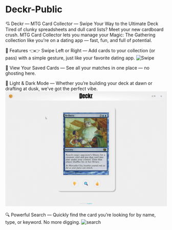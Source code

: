 # Deckr-Public
💘 Deckr — MTG Card Collector — Swipe Your Way to the Ultimate Deck
Tired of clunky spreadsheets and dull card lists? Meet your new cardboard crush. MTG Card Collector lets you manage your Magic: The Gathering collection like you're on a dating app — fast, fun, and full of potential.

🔮 Features
👈👉 Swipe Left or Right — Add cards to your collection (or pass) with a simple gesture, just like your favorite dating app.
![Swipe](swipe.gif)


📂 View Your Saved Cards — See all your matches in one place — no ghosting here.



🌙 Light & Dark Mode — Whether you’re building your deck at dawn or drafting at dusk, we’ve got the perfect vibe.
![lightmode](nightmode.gif)

🔍 Powerful Search — Quickly find the card you’re looking for by name, type, or keyword. No more digging.
![search](search.gif)
